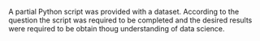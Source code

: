 A partial Python script was provided with a dataset. According to the question the script was required to be completed and the desired results were required to be obtain thoug understanding of data science.